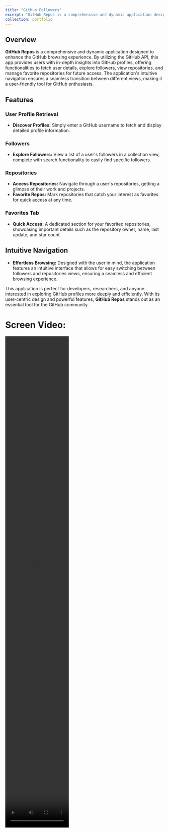```yaml
---
title: "Github Followers"
excerpt: "GitHub Repos is a comprehensive and dynamic application designed to enhance the GitHub browsing experience. <br/><img src='/images/ss1.png'>"
collection: portfolio
---
```




## Overview

**GitHub Repos** is a comprehensive and dynamic application designed to enhance the GitHub browsing experience. By utilizing the GitHub API, this app provides users with in-depth insights into GitHub profiles, offering functionalities to fetch user details, explore followers, view repositories, and manage favorite repositories for future access. The application's intuitive navigation ensures a seamless transition between different views, making it a user-friendly tool for GitHub enthusiasts.

## Features

### User Profile Retrieval

- **Discover Profiles:** Simply enter a GitHub username to fetch and display detailed profile information.

### Followers

- **Explore Followers:** View a list of a user's followers in a collection view, complete with search functionality to easily find specific followers.

### Repositories

- **Access Repositories:** Navigate through a user's repositories, getting a glimpse of their work and projects.
- **Favorite Repos:** Mark repositories that catch your interest as favorites for quick access at any time.

### Favorites Tab

- **Quick Access:** A dedicated section for your favorited repositories, showcasing important details such as the repository owner, name, last update, and star count.

## Intuitive Navigation

- **Effortless Browsing:** Designed with the user in mind, the application features an intuitive interface that allows for easy switching between followers and repositories views, ensuring a seamless and efficient browsing experience.

This application is perfect for developers, researchers, and anyone interested in exploring GitHub profiles more deeply and efficiently. With its user-centric design and powerful features, **GitHub Repos** stands out as an essential tool for the GitHub community.


# Screen Video:
<video width="40%" height="40%" controls>
  <source src="/videos/GithubFollowers.mp4" type="video/mp4">
  Your browser does not support the video tag.
</video>

